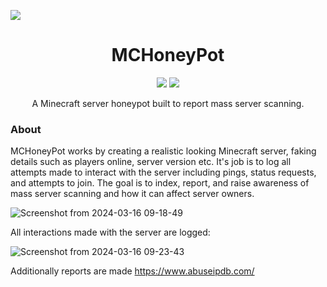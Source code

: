 <img align="center" src="https://static.wikia.nocookie.net/minecraft_gamepedia/images/3/33/Bee_with_nectar_%28angry%29.png/revision/latest/scale-to-width-down/250?cb=20200317174807"></img>
<h1 align="center"><b>MCHoneyPot</b></h1>
<p align="center">
  <img src="https://img.shields.io/badge/Python-3776AB?logo=python&logoColor=fff&style=for-the-badge"></img>
  <a href="https:/discord.gg/7QSnA726dx">
    <img src="https://dcbadge.vercel.app/api/server/7QSnA726dx"></src>
  </a>
  </p>
<p align="center">
A Minecraft server honeypot built to report mass server scanning. 
</p>

### About

MCHoneyPot works by creating a realistic looking Minecraft server, faking details such as players online, server version etc. 
It's job is to log all attempts made to interact with the server including pings, status requests, and attempts to join.
The goal is to index, report, and raise awareness of mass server scanning and how it can affect server owners.

![Screenshot from 2024-03-16 09-18-49](https://github.com/ScriptLineStudios/MCHoneyPot/assets/85095943/c906b738-1a25-4db1-ab87-59cb467c1dcb)

All interactions made with the server are logged:

![Screenshot from 2024-03-16 09-23-43](https://github.com/ScriptLineStudios/MCHoneyPot/assets/85095943/0ec9e6bf-3b07-43d4-95e4-53162bdb896f)

Additionally reports are made https://www.abuseipdb.com/  
